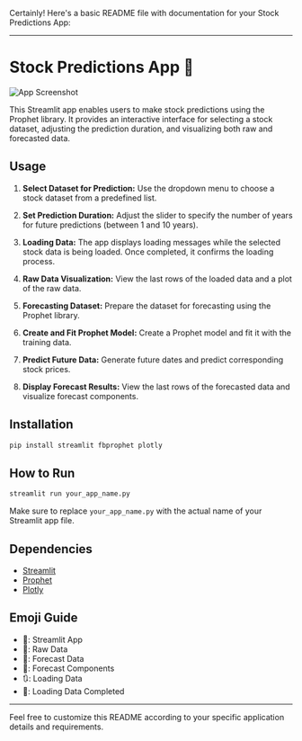 Certainly! Here's a basic README file with documentation for your Stock Predictions App:

---

# Stock Predictions App 🔀

![App Screenshot](app_screenshot.png)

This Streamlit app enables users to make stock predictions using the Prophet library. It provides an interactive interface for selecting a stock dataset, adjusting the prediction duration, and visualizing both raw and forecasted data.

## Usage

1. **Select Dataset for Prediction:** Use the dropdown menu to choose a stock dataset from a predefined list.

2. **Set Prediction Duration:** Adjust the slider to specify the number of years for future predictions (between 1 and 10 years).

3. **Loading Data:** The app displays loading messages while the selected stock data is being loaded. Once completed, it confirms the loading process.

4. **Raw Data Visualization:** View the last rows of the loaded data and a plot of the raw data.

5. **Forecasting Dataset:** Prepare the dataset for forecasting using the Prophet library.

6. **Create and Fit Prophet Model:** Create a Prophet model and fit it with the training data.

7. **Predict Future Data:** Generate future dates and predict corresponding stock prices.

8. **Display Forecast Results:** View the last rows of the forecasted data and visualize forecast components.

## Installation

```bash
pip install streamlit fbprophet plotly
```

## How to Run

```bash
streamlit run your_app_name.py
```

Make sure to replace `your_app_name.py` with the actual name of your Streamlit app file.

## Dependencies

- [Streamlit](https://streamlit.io/)
- [Prophet](https://facebook.github.io/prophet/)
- [Plotly](https://plotly.com/)

## Emoji Guide

- 🔀: Streamlit App
- 🏓: Raw Data
- 🏰: Forecast Data
- 🥤: Forecast Components
- 🔃: Loading Data
- 🧭: Loading Data Completed

---

Feel free to customize this README according to your specific application details and requirements.
